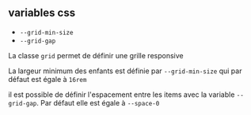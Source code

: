 ## variables css

-   `--grid-min-size`
-   `--grid-gap`

La classe `grid` permet de définir une grille responsive

La largeur minimum des enfants est définie par `--grid-min-size` qui par défaut est égale à `16rem`

il est possible de définir l'espacement entre les items avec la variable `--grid-gap`. Par défaut elle est égale à `--space-0`
